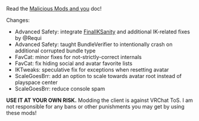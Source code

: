 Read the [Malicious Mods and you](https://github.com/knah/VRCMods/blob/master/Malicious-Mods.md) doc!

Changes:
 * Advanced Safety: integrate [FinalIKSanity](https://github.com/FenrixTheFox/FinalIKSanity) and additional IK-related fixes by @Requi
 * Advanced Safety: taught BundleVerifier to intentionally crash on additional corrupted bundle type
 * FavCat: minor fixes for not-strictly-correct internals
 * FavCat: fix hiding social and avatar favorite lists
 * IKTweaks: speculative fix for exceptions when resetting avatar
 * ScaleGoesBrr: add an option to scale towards avatar root instead of playspace center
 * ScaleGoesBrr: reduce console spam

**USE IT AT YOUR OWN RISK.** Modding the client is against VRChat ToS. I am not responsible for any bans or other punishments you may get by using these mods!